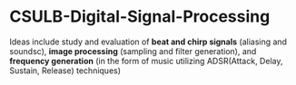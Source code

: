 # CSULB-Digital-Signal-Processing

Ideas include study and evaluation of **beat and chirp signals** (aliasing and soundsc), **image processing** (sampling and filter generation),  and **frequency generation** (in the form of music utilizing ADSR(Attack, Delay, Sustain, Release) techniques)

